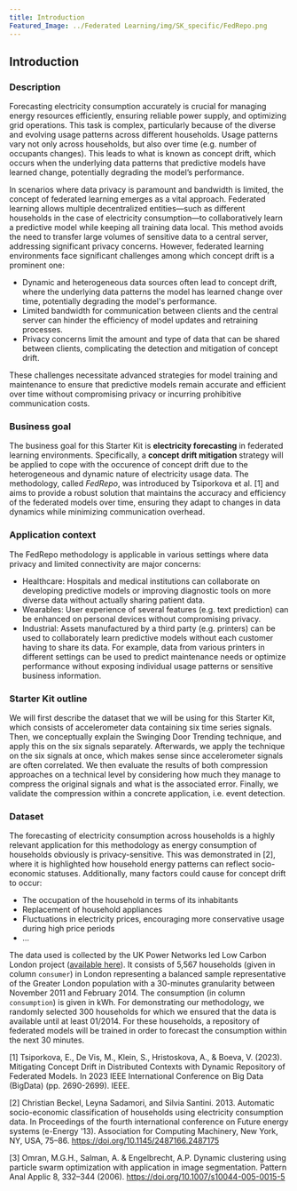 ```yaml
---
title: Introduction
Featured_Image: ../Federated Learning/img/SK_specific/FedRepo.png
---
```


## Introduction
<!-- <br/>
<p align="center"><iframe src="https://player.vimeo.com/video/612907452?h=1c07951c12&color=e700ef" width="640" height="360" frameborder="0" allow="autoplay; fullscreen; picture-in-picture" allowfullscreen></iframe>
<br/></p>
<br/> -->
### Description

Forecasting electricity consumption accurately is crucial for managing energy resources efficiently, ensuring reliable power supply, and optimizing grid operations. This task is complex, particularly because of the diverse and evolving usage patterns across different households. Usage patterns vary not only across households, but also over time (e.g. number of occupants changes). This leads to what is known as concept drift, which occurs when the underlying data patterns that predictive models have learned change, potentially degrading the model’s performance.

In scenarios where data privacy is paramount and bandwidth is limited, the concept of federated learning emerges as a vital approach. Federated learning allows multiple decentralized entities—such as different households in the case of electricity consumption—to collaboratively learn a predictive model while keeping all training data local. This method avoids the need to transfer large volumes of sensitive data to a central server, addressing significant privacy concerns. However, federated learning environments face significant challenges among which concept drift is a prominent one:

 - Dynamic and heterogeneous data sources often lead to concept drift, where the underlying data patterns the model has learned change over time, potentially degrading the model's performance.
 - Limited bandwidth for communication between clients and the central server can hinder the efficiency of model updates and retraining processes.
 - Privacy concerns limit the amount and type of data that can be shared between clients, complicating the detection and mitigation of concept drift.

These challenges necessitate advanced strategies for model training and maintenance to ensure that predictive models remain accurate and efficient over time without compromising privacy or incurring prohibitive communication costs.


### Business goal

The business goal for this Starter Kit is **electricity forecasting** in federated learning environments. Specifically, a **concept drift mitigation** strategy will be applied to cope with the occurence of concept drift due to the heterogeneous and dynamic nature of electricity usage data. The methodology, called *FedRepo*, was introduced by Tsiporkova et al. [1] and aims to provide a robust solution that maintains the accuracy and efficiency of the federated models over time, ensuring they adapt to changes in data dynamics while minimizing communication overhead.

### Application context

The FedRepo methodology is applicable in various settings where data privacy and limited connectivity are major concerns:

 - Healthcare: Hospitals and medical institutions can collaborate on developing predictive models or improving diagnostic tools on more diverse data without actually sharing patient data.
 - Wearables: User experience of several features (e.g. text prediction) can be enhanced on personal devices without compromising privacy.
 - Industrial: Assets manufactured by a third party (e.g. printers) can be used to collaborately learn predictive models without each customer having to share its data. For example, data from various printers in different settings can be used to predict maintenance needs or optimize performance without exposing individual usage patterns or sensitive business information.

### Starter Kit outline

We will first describe the dataset that we will be using for this Starter Kit, which consists of accelerometer data containing six time series signals. Then, we conceptually explain the Swinging Door Trending technique, and apply this on the six signals separately. Afterwards, we apply the technique on the six signals at once, which makes sense since accelerometer signals are often correlated. We then evaluate the results of both compression approaches on a technical level by considering how much they manage to compress the original signals and what is the associated error. Finally, we validate the compression within a concrete application, i.e. event detection.

### Dataset

The forecasting of electricity consumption across households is a highly relevant application for this methodology as energy consumption of households obviously is privacy-sensitive. This was demonstrated in [2], where it is highlighted how household energy patterns can reflect socio-economic statuses. Additionally, many factors could cause for concept drift to occur:

 - The occupation of the household in terms of its inhabitants
 - Replacement of household appliances
 - Fluctuations in electricity prices, encouraging more conservative usage during high price periods
 - ...

The data used is collected by the UK Power Networks led Low Carbon London project ([available here](https://data.london.gov.uk/dataset/smartmeter-energy-use-data-in-london-households)). It consists of 5,567 households (given in column `consumer`) in London representing a balanced sample representative of the Greater London population with a 30-minutes granularity between November 2011 and February 2014. The consumption (in column `consumption`) is given in kWh. For demonstrating our methodology, we randomly selected 300 households for which we ensured that the data is available until at least 01/2014. For these households, a repository of federated models will be trained in order to forecast the consumption within the next 30 minutes.

[1] Tsiporkova, E., De Vis, M., Klein, S., Hristoskova, A., & Boeva, V. (2023). Mitigating Concept Drift in Distributed Contexts with Dynamic Repository of Federated Models. In 2023 IEEE International Conference on Big Data (BigData) (pp. 2690-2699). IEEE.

[2] Christian Beckel, Leyna Sadamori, and Silvia Santini. 2013. Automatic socio-economic classification of households using electricity consumption data. In Proceedings of the fourth international conference on Future energy systems (e-Energy '13). Association for Computing Machinery, New York, NY, USA, 75–86. https://doi.org/10.1145/2487166.2487175

[3] Omran, M.G.H., Salman, A. & Engelbrecht, A.P. Dynamic clustering using particle swarm optimization with application in image segmentation. Pattern Anal Applic 8, 332–344 (2006). https://doi.org/10.1007/s10044-005-0015-5
